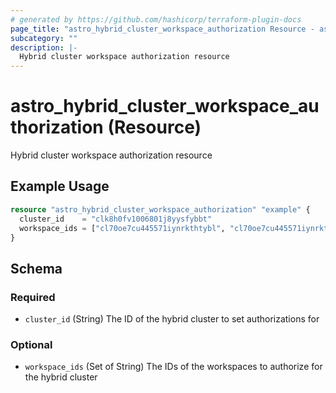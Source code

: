 ```yaml
---
# generated by https://github.com/hashicorp/terraform-plugin-docs
page_title: "astro_hybrid_cluster_workspace_authorization Resource - astro"
subcategory: ""
description: |-
  Hybrid cluster workspace authorization resource
---
```


# astro_hybrid_cluster_workspace_authorization (Resource)

Hybrid cluster workspace authorization resource

## Example Usage

```terraform
resource "astro_hybrid_cluster_workspace_authorization" "example" {
  cluster_id    = "clk8h0fv1006801j8yysfybbt"
  workspace_ids = ["cl70oe7cu445571iynrkthtybl", "cl70oe7cu445571iynrkthacsd"]
}
```

<!-- schema generated by tfplugindocs -->
## Schema

### Required

- `cluster_id` (String) The ID of the hybrid cluster to set authorizations for

### Optional

- `workspace_ids` (Set of String) The IDs of the workspaces to authorize for the hybrid cluster
